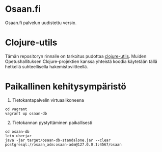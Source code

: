 Osaan.fi 
========

Osaan.fi palvelun uudistettu versio. 

# Clojure-utils

Tämän repositoryn rinnalle on tarkoitus pudottaa [clojure-utils](https://github.com/Opetushallitus/clojure-utils). Muiden Opetushallituksen Clojure-projektien kanssa yhteistä koodia käytetään tällä hetkellä suhteellisella hakemistoviitteellä.


# Paikallinen kehitysympäristö

1. Tietokantapalvelin virtuaalikoneena
```
cd vagrant
vagrant up osaan-db
```

2. Tietokannan pystyttäminen paikallisesti
```
cd osaan-db
lein uberjar
java -jar target/osaan-db-standalone.jar --clear postgresql://osaan_adm:osaan-adm@127.0.0.1:4567/osaan
```
